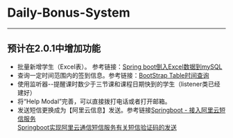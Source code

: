 # Daily-Bonus-System
---

预计在2.0.1中增加功能
-

- 批量新增学生（Excel表）。 参考链接：[Spring boot倒入Excel数据到mySQL][1]
- 查询一定时间范围内的签到信息。参考链接：[BootStrap Table时间查询][2]
- 使用监听器--提醒课时数少于三节课和课程日期快到的学生（listener类已经建好）
- 将“Help Modal”完善，可以直接拨打电话或者打开邮箱。
- 发送短信更换成为【阿里云信息】发送。参考链接[Springboot - 接入阿里云短信服务][3]<br>[Springboot实现阿里云通信短信服务有关短信验证码的发送][4]


[1]: https://blog.csdn.net/zhengxiangwen/article/details/68484857
[2]: https://www.cnblogs.com/belloworld/p/5242564.html
[3]: https://blog.csdn.net/qq_15071263/article/details/80526226
[4]: https://blog.csdn.net/Colton_Null/article/details/77283193
